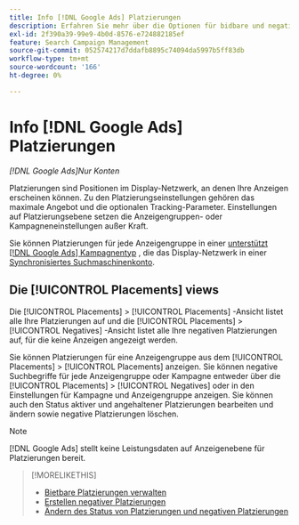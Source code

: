 ```yaml
---
title: Info [!DNL Google Ads] Platzierungen
description: Erfahren Sie mehr über die Optionen für bidbare und negative Platzierungen für [!DNL Google Ads].
exl-id: 2f390a39-99e9-4b0d-8576-e724882185ef
feature: Search Campaign Management
source-git-commit: 052574217d7ddafb8895c74094da5997b5ff83db
workflow-type: tm+mt
source-wordcount: '166'
ht-degree: 0%

---
```


# Info [!DNL Google Ads] Platzierungen

*[!DNL Google Ads]Nur Konten*

Platzierungen sind Positionen im Display-Netzwerk, an denen Ihre Anzeigen erscheinen können. Zu den Platzierungseinstellungen gehören das maximale Angebot und die optionalen Tracking-Parameter. Einstellungen auf Platzierungsebene setzen die Anzeigengruppen- oder Kampagneneinstellungen außer Kraft.

Sie können Platzierungen für jede Anzeigengruppe in einer [unterstützt [!DNL Google Ads] Kampagnentyp](/help/search-social-commerce/introduction/supported-inventory.md) , die das Display-Netzwerk in einer [Synchronisiertes Suchmaschinenkonto](/help/search-social-commerce/campaign-management/accounts/ad-network-account-about.md).

## Die [!UICONTROL Placements] views

Die [!UICONTROL Placements] > [!UICONTROL Placements] -Ansicht listet alle Ihre Platzierungen auf und die [!UICONTROL Placements] > [!UICONTROL Negatives] -Ansicht listet alle Ihre negativen Platzierungen auf, für die keine Anzeigen angezeigt werden.

Sie können Platzierungen für eine Anzeigengruppe aus dem [!UICONTROL Placements] > [!UICONTROL Placements] anzeigen. Sie können negative Suchbegriffe für jede Anzeigengruppe oder Kampagne entweder über die [!UICONTROL Placements] > [!UICONTROL Negatives] oder in den Einstellungen für Kampagne und Anzeigengruppe anzeigen.  Sie können auch den Status aktiver und angehaltener Platzierungen bearbeiten und ändern sowie negative Platzierungen löschen.

>[!NOTE]
>
>[!DNL Google Ads] stellt keine Leistungsdaten auf Anzeigenebene für Platzierungen bereit.

>[!MORELIKETHIS]
>
>* [Bietbare Platzierungen verwalten](placement-manage.md)
>* [Erstellen negativer Platzierungen](placement-negative-create.md)
>* [Ändern des Status von Platzierungen und negativen Platzierungen](placement-status-edit.md)
